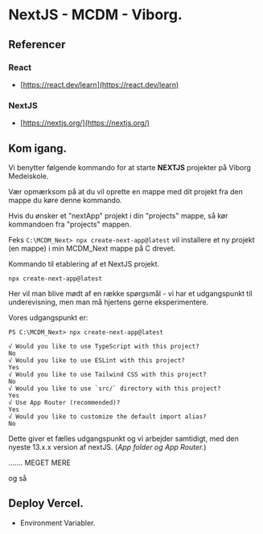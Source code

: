 # NextJS - MCDM - Viborg.

## Referencer

### React
* [https://react.dev/learn](https://react.dev/learn)      

### NextJS
* [https://nextjs.org/](https://nextjs.org/)

## Kom igang.

Vi benytter følgende kommando for at starte **NEXTJS** projekter på Viborg Medeiskole.

Vær opmærksom på at du vil oprette en mappe med dit projekt fra den mappe du køre denne kommando.

Hvis du ønsker et "nextApp" projekt i din "projects" mappe, så kør kommandoen fra "projects" mappen. 

Feks ```C:\MCDM_Next> npx create-next-app@latest``` vil installere et ny projekt (en mappe) i min MCDM_Next mappe på C drevet.  

Kommando til etablering af et NextJS projekt.
```
npx create-next-app@latest
```
Her vil man blive mødt af en række spørgsmål - vi har et udgangspunkt til underevisning, men man må hjertens gerne eksperimentere.

Vores udgangspunkt er:     

```
PS C:\MCDM_Next> npx create-next-app@latest

√ Would you like to use TypeScript with this project?
No
√ Would you like to use ESLint with this project? 
Yes
√ Would you like to use Tailwind CSS with this project?
No
√ Would you like to use `src/` directory with this project?
Yes
√ Use App Router (recommended)?
Yes
√ Would you like to customize the default import alias?
No
```

Dette giver et fælles udgangspunkt og vi arbejder samtidigt, med den nyeste 13.x.x version af nextJS. (*App folder og App Router.*)




....... MEGET MERE

og så

## Deploy Vercel.

* Environment Variabler.


